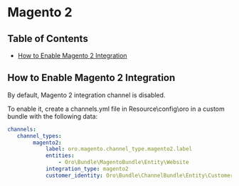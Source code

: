 Magento 2
=========

Table of Contents
-----------------
 - [How to Enable Magento 2 Integration](#how-to-enable-magento-2-integration)

How to Enable Magento 2 Integration
-----------------------------------
By default, Magento 2 integration channel is disabled.

To enable it, create a
channels.yml file in Resource\config\oro in a custom bundle with the
following data:

```yaml
channels:
   channel_types:
        magento2:
            label: oro.magento.channel_type.magento2.label
            entities:
                - Oro\Bundle\MagentoBundle\Entity\Website
            integration_type: magento2
            customer_identity: Oro\Bundle\ChannelBundle\Entity\CustomerIdentity
```
